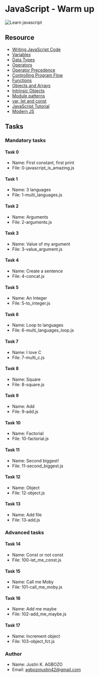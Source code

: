 JavaScript - Warm up
====================
![Learn javascript](https://img.freepik.com/vecteurs-libre/programmeurs-utilisant-langage-programmation-javascript-ordinateur-personnes-minuscules-langage-javascript-moteur-javascript-concept-developpement-web-js-illustration-isolee-violette-vibrante-lumineuse_335657-986.jpg)

Resource
--------
- [Writing JavaScript Code](https://developer.mozilla.org/en-US/docs/Learn/Getting_started_with_the_web/JavaScript_basics)
- [Variables](https://developer.mozilla.org/en-US/docs/Learn/JavaScript/First_steps/Variables)
- [Data Types](https://developer.mozilla.org/en-US/docs/Web/JavaScript/Data_structures)
- [Operators](https://developer.mozilla.org/en-US/docs/Learn/Getting_started_with_the_web/JavaScript_basics)
- [Operator Precedence](https://developer.mozilla.org/en-US/docs/Web/JavaScript/Reference/Operators/Operator_Precedence)
- [Controlling Program Flow](https://developer.mozilla.org/en-US/docs/Web/JavaScript/Guide/Control_flow_and_error_handling)
- [Functions](https://developer.mozilla.org/en-US/docs/Learn/JavaScript/Building_blocks/Functions)
- [Objects and Arrays](https://developer.mozilla.org/en-US/docs/Learn/JavaScript/Objects)
- [Intrinsic Objects](https://developer.mozilla.org/en-US/docs/Learn/JavaScript/Objects)
- [Module patterns](http://darrenderidder.github.io/talks/ModulePatterns/#/)
- [var, let and const](https://www.youtube.com/watch?v=sjyJBL5fkp8)
- [JavaScript Tutorial](https://www.youtube.com/watch?v=vZBCTc9zHtI)
- [Modern JS](https://github.com/mbeaudru/modern-js-cheatsheet)

Tasks
-----
### Mandatory tasks
#### Task 0
- Name: First constant, first print
- File: 0-javascript_is_amazing.js
#### Task 1
- Name: 3 languages
- File: 1-multi_languages.js
#### Task 2
- Name: Arguments
- File: 2-arguments.js
#### Task 3
- Name: Value of my argument
- File: 3-value_argument.js
#### Task 4
- Name: Create a sentence
- File: 4-concat.js
#### Task 5
- Name: An Integer
- File: 5-to_integer.js
#### Task 6
- Name: Loop to languages
- File: 6-multi_languages_loop.js
#### Task 7
- Name: I love C
- File: 7-multi_c.js
#### Task 8
- Name: Square
- File: 8-square.js
#### Task 9
- Name: Add
- File: 9-add.js
#### Task 10
- Name: Factorial
- File: 10-factorial.js
#### Task 11
- Name: Second biggest!
- File: 11-second_biggest.js
#### Task 12
- Name: Object
- File: 12-object.js
#### Task 13
- Name: Add file
- File: 13-add.js

### Advanced tasks
#### Task 14
- Name: Const or not const
- File: 100-let_me_const.js
#### Task 15
- Name: Call me Moby
- File: 101-call_me_moby.js
#### Task 16
- Name: Add me maybe
- File: 102-add_me_maybe.js
#### Task 17
- Name: Increment object
- File: 103-object_fct.js
### Author
- Name: Justin K. AGBOZO
- Email: agbozojustin42@gmail.com
